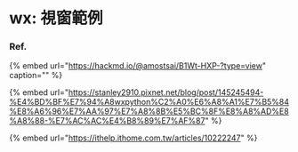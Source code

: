 # wx: 視窗範例

### Ref.

{% embed url="https://hackmd.io/@amostsai/B1Wt-HXP-?type=view" caption="" %}

{% embed url="https://stanley2910.pixnet.net/blog/post/145245494-%E4%BD%BF%E7%94%A8wxpython%C2%A0%E6%A8%A1%E7%B5%84%E8%A6%96%E7%AA%97%E7%A8%8B%E5%BC%8F%E8%A8%AD%E8%A8%88-%E7%AC%AC%E4%B8%89%E7%AF%87" %}

{% embed url="https://ithelp.ithome.com.tw/articles/10222247" %}

